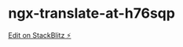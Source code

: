 # ngx-translate-at-h76sqp

[Edit on StackBlitz ⚡️](https://stackblitz.com/edit/ngx-translate-at-h76sqp)